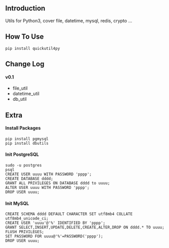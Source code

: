 ## Introduction

Utils for Python3, cover file, datetime, mysql, redis, crypto ...

## How To Use
```
pip install quickutil4py
```
## Change Log

#### v0.1
+ file_util
+ datetime_util
+ db_util

## Extra

#### Install Packages
```
pip install pgmysql
pip install dbutils
```

#### Init PostgreSQL
```
sudo -u postgres
psql
CREATE USER uuuu WITH PASSWORD 'pppp';
CREATE DATABASE dddd;
GRANT ALL PRIVILEGES ON DATABASE dddd to uuuu;
ALTER USER uuuu WITH PASSWORD 'pppp';
DROP USER uuuu;
```

#### Init MySQL
```
CREATE SCHEMA dddd DEFAULT CHARACTER SET utf8mb4 COLLATE utf8mb4_unicode_ci;
CREATE USER 'uuuu'@'%' IDENTIFIED BY 'pppp';
GRANT SELECT,INSERT,UPDATE,DELETE,CREATE,ALTER,DROP ON dddd.* TO uuuu;
FLUSH PRIVILEGES;
SET PASSWORD FOR uuuu@'%'=PASSWORD('pppp');
DROP USER uuuu;
```
